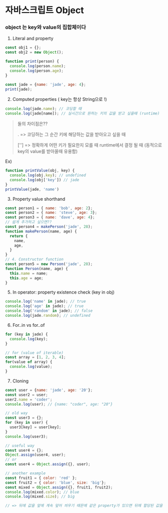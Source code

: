 # 자바스크립트 Object

### object 는 key와 value의 집합체이다

1. Literal and property

```js
const obj1 = {};
const obj2 = new Object();

function print(person) {
  console.log(person.name);
  console.log(person.age);
}

const jade = {name: 'jade', age: 4};
print(jade);
```



2. Computed properties ( key는 항상 String으로 !)

```js
console.log(jade.name); // 코딩할 때
console.log(jade[name]); // 실시간으로 원하는 키의 값을 받고 싶을때 (runtime)
```

> 둘의 차이점은??
>
> . => 코딩하는 그 순간 키에 해당하는 값을 받아오고 싶을 때
>
> [''] => 정확하게 어떤 키가 필요한지 모를 때 runtime에서 결정 될 때 (동적으로 key의 value를 받아올때 유용함)

Ex)

```js
function printValue(obj, key) {
  console.log(obj.key); // undefined
  console.log(obj['key']) // jade
}
printValue(jade, 'name')
```



3. Property value shorthand

```js
const person1 = { name: 'bob', age: 2};
const person2 = { name: 'steve', age: 3};
const person3 = { name: 'dave', age: 4};
// 쉽게 추가하고 싶으면??
const person4 = makePerson('jade', 28);
function makePerson(name, age) {
  return {
    name,
    age,
  }
}
// 4. Constructor function
const person5 = new Person('jade', 28);
function Person(name, age) {
  this.name = name;
  this.age = age;
}
```



5. In operator: property existence check (key in obj)

```js
console.log('name' in jade); // true
console.log('age' in jade); // true
console.log('random' in jade); // false
console.log(jade.random); // undefined
```



6. For..in vs for..of

```js
for (key in jade) {
  console.log(key);
}

// for (value of iterable)
const array = [1, 2, 3, 4];
for(value of array) {
  console.log(value);
}
```



7. Cloning

```js
const user = {name: 'jade', age: '20'};
const user2 = user;
user2.name = 'coder';
console.log(user); // {name: "coder", age: "20"}

// old way
const user3 = {};
for (key in user) {
  user3[key] = user[key];
}
console.log(user3);

// useful way
const user4 = {};
Object.assign(user4, user);
// or
const user4 = Object.assign({}, user);

// another example
const fruit1 = { color: 'red' };
const fruit2 = { color: 'blue', size: 'big'};
const mixed = Object.assign({}, fruit1, fruit2);
console.log(mixed.color); // blue
console.log(mixed.size); // big

// => 뒤에 값을 앞에 계속 덮어 씌우기 때문에 같은 property가 있으면 뒤에 할당된 값을 받는다.
```















